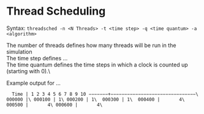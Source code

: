 # Thread Scheduling

Syntax: `threadsched -n <N Threads> -t <time step> -q <time quantum> -a <algorithm>`  

The number of threads defines how many threads will be run in the simulation\
The time step defines ...\
The time quantum defines the time steps in which a clock is counted up (starting with 0).\


Example output for ...

`  Time | 1 2 3 4 5 6 7 8 9 10
−−−−−−−+−−−−−−−−−−−−−−−−−−−−−−−−−−−−−−−\
000000 |\
000100 | 1\
000200 | 1\ 
000300 | 1\ 
000400 |       4\
000500 |       4\
000600 |       4\`
